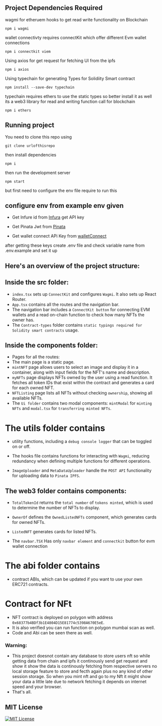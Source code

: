 ## Project Dependencies Required
wagmi for etheruem hooks to get read write functionality on Blockchain 
```shell
npm i wagmi
```
wallet connectivty requires connectKit which offer different Evm wallet connections
```shell
npm i connectkit viem 
```
Using axios for get request for fetching UI from the ipfs 
```shell
npm i axios
```
Using typechain for generating Types for Solidiity Smart contract 
```shell
npm install --save-dev typechain
```
typechain requires ethers to use the static types so better install it as well
its a web3 library for read and writing function call for blockchain
```shell
npm i ethers
```

## Running project
You need to clone this repo using 
```shell
git clone urlofthisrepo
```
then install dependencies
```shell
npm i
```
then run the development server
```shell
npm start
```
but first need to configure the env file require to run this 

## configure env from example env given
- Get Infure id from [Infura](https://www.infura.io/) get API key 

- Get Pinata Jwt from [Pinata](https://www.pinata.cloud/)

- Get wallet connect APi Key from [walletConnect](https://cloud.walletconnect.com/sign-in)

after getting these keys create .env file and check variable name from .env.example and set it up


## Here's an overview of the project structure:

## Inside the src folder:

- `index.tsx` sets up `ConnectKit` and configures `Wagmi`. It also sets up React Router.
- `App.tsx` contains all the routes and the navigation bar.
- The navigation bar includes a `ConnectKit button` for connecting EVM wallets and a read on-chain function to check how many NFTs the owner has.
- The `Contract-types` folder contains `static typings required for Solidity smart contracts` usage.

## Inside the components folder:

- Pages for all the routes:
- The main page is a static page.
- `mintNFT` page allows users to select an image and display it in a container, along with input fields for the NFT's name and description.
- `myNFTs` page displays NFTs owned by the user using a read function. It fetches all token IDs that exist within the contract and generates a card for each owned NFT.
- `NFTListing` page lists all NFTs without checking `ownership`, showing all available NFTs.
- The `Ui folder` contains two modal components: `mintModal` for `minting NFTs` and `modal.tsx` for `transferring minted NFTs`.

# The utils folder contains 
- utility functions, including a `debug console logger` that can be toggled on or off.

- The hooks file contains functions for interacting with `Wagmi`, reducing redundancy when defining multiple functions for different operations.

- `ImageUploader` and `MetaDataUploader` handle the `POST API` functionality for uploading data to `Pinata IPFS`.

## The web3 folder contains components:

- `TotalTokenId` returns the `total number` of `tokens minted`, which is used to determine the number of NFTs to display.
- `OwnerOf` defines the `OwnedListedNFTs` component, which generates cards for owned NFTs.
- `ListedNFT` generates cards for listed NFTs.

- The `navbar.TSX` Has only `navbar element` and `connectkit` button for evm wallet connection

# The abi folder contains 
- contract ABIs, which can be updated if you want to use your own ERC721 contracts.

# Contract for NFt
- NFT contract is deployed on polygon with address `0x68377b4BDf3b1E4804D15E81774c5398A670E5eE`.
- It is also verified you can run function on polygon mumbai scan as well.
- Code and Abi can be seen there as well.
  
### Warning:
- This project doesnot contain any database to store users nft so while getting data from chain and ipfs it continously send get request and show it show the data is continously fetching from respective servers no local storage feature to store and fecth again plus no any kind of other session storage. So when you mint nft and go to my Nft it might show your data a little late due to network fetching it depends on internet speed and your browser.
- That's all.

## MIT License
[![MIT License](https://img.shields.io/badge/License-MIT-green.svg)](https://choosealicense.com/licenses/mit/)
